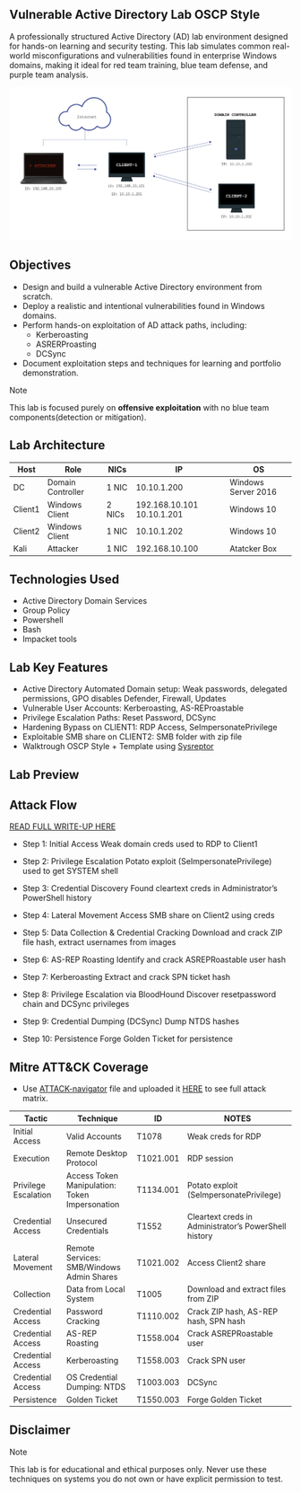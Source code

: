 ## Vulnerable Active Directory Lab OSCP Style

A professionally structured Active Directory (AD) lab environment designed for hands-on learning and security testing. This lab simulates common real-world misconfigurations and vulnerabilities found in enterprise Windows domains, making it ideal for red team training, blue team defense, and purple team analysis.

![Alt text](/diagram.jpg)

## Objectives
- Design and build a vulnerable Active Directory environment from scratch.
- Deploy a realistic and intentional vulnerabilities found in Windows domains.
- Perform hands-on exploitation of AD attack paths, including:
  - Kerberoasting 
  - ASRERProasting
  - DCSync
- Document exploitation steps and techniques for learning and portfolio demonstration.

> [!NOTE]
> This lab is focused purely on **offensive exploitation** with no blue team components(detection or mitigation).

## Lab Architecture
| Host | Role | NICs |IP| OS |
|------|------|------|--|-------|
| DC | Domain Controller | 1 NIC |10.10.1.200| Windows Server 2016 |
| Client1 | Windows Client | 2 NICs |192.168.10.101  10.10.1.201| Windows 10 |
| Client2 | Windows Client | 1 NIC |10.10.1.202| Windows 10 |
| Kali | Attacker | 1 NIC |192.168.10.100| Atatcker Box |

## Technologies Used
- Active Directory Domain Services
- Group Policy
- Powershell
- Bash
- Impacket tools

## Lab Key Features
- Active Directory Automated Domain setup: Weak passwords, delegated permissions, GPO disables Defender, Firewall, Updates
- Vulnerable User Accounts: Kerberoasting, AS-REProastable
- Privilege Escalation Paths: Reset Password, DCSync
- Hardening Bypass on CLIENT1: RDP Access, SeImpersonatePrivilege
- Exploitable SMB share on CLIENT2: SMB folder with zip file
- Walktrough OSCP Style + Template using [Sysreptor](https://github.com/Syslifters/sysreptor)  

## Lab Preview


## Attack Flow
[READ FULL WRITE-UP HERE](/Writeup/Lab-Walktrough.pdf)

- Step 1: Initial Access
  Weak domain creds used to RDP to Client1


- Step 2: Privilege Escalation
  Potato exploit (SeImpersonatePrivilege) used to get SYSTEM shell


- Step 3: Credential Discovery
  Found cleartext creds in Administrator’s PowerShell history


- Step 4: Lateral Movement
  Access SMB share on Client2 using creds

- Step 5: Data Collection & Credential Cracking
  Download and crack ZIP file hash, extract usernames from images

- Step 6: AS-REP Roasting
  Identify and crack ASREPRoastable user hash

- Step 7: Kerberoasting
  Extract and crack SPN ticket hash

- Step 8: Privilege Escalation via BloodHound
  Discover resetpassword chain and DCSync privileges

- Step 9: Credential Dumping (DCSync)
  Dump NTDS hashes

- Step 10: Persistence
  Forge Golden Ticket for persistence


## Mitre ATT&CK Coverage
- Use [ATTACK-navigator](/Documentation/ATTACK-navigator-v4.5.json) file and uploaded it [HERE](https://mitre-attack.github.io/attack-navigator/) to see full attack matrix.

| Tactic               | Technique                                      | ID        | NOTES                                         |
| -------------------- | ---------------------------------------------- | --------- | ----------------------------------------------------- |
| Initial Access       | Valid Accounts                                 | T1078     | Weak creds for RDP                                    |
| Execution            | Remote Desktop Protocol                        | T1021.001 | RDP session                                           |
| Privilege Escalation | Access Token Manipulation: Token Impersonation | T1134.001 | Potato exploit (SeImpersonatePrivilege)               |
| Credential Access    | Unsecured Credentials                          | T1552     | Cleartext creds in Administrator’s PowerShell history |
| Lateral Movement     | Remote Services: SMB/Windows Admin Shares      | T1021.002 | Access Client2 share                                  |
| Collection           | Data from Local System                         | T1005     | Download and extract files from ZIP                   |
| Credential Access    | Password Cracking                              | T1110.002 | Crack ZIP hash, AS-REP hash, SPN hash                 |
| Credential Access    | AS-REP Roasting                                | T1558.004 | Crack ASREPRoastable user                             |
| Credential Access    | Kerberoasting                                  | T1558.003 | Crack SPN user                                        |
| Credential Access    | OS Credential Dumping: NTDS                    | T1003.003 | DCSync                                                |
| Persistence          | Golden Ticket                                  | T1550.003 | Forge Golden Ticket                                   |


## Disclaimer
> [!NOTE] 
> This lab is for educational and ethical purposes only. Never use these techniques on systems you do not own or have explicit permission to test.




